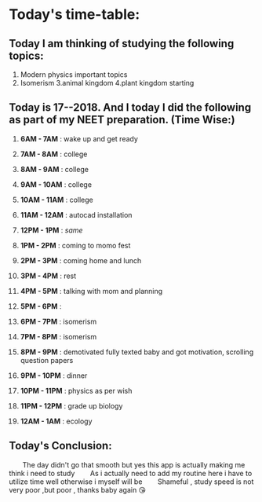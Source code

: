 
# Today's time-table:

## Today I am thinking of studying the following topics:

1. Modern physics important topics
2. Isomerism
3.animal kingdom
4.plant kingdom starting

## Today is 17-\-2018. And I today I did the following as part of my NEET preparation. (Time Wise:)

1. **6AM - 7AM** : wake up and get ready

2. **7AM - 8AM** : college

3. **8AM - 9AM** : college

4. **9AM - 10AM** : college

5. **10AM - 11AM** : college

6. **11AM - 12AM** : autocad installation

7. **12PM - 1PM** : *same*

8. **1PM - 2PM** : coming to momo fest

9. **2PM - 3PM** : coming home and lunch 

10. **3PM - 4PM** : rest

11. **4PM - 5PM** : talking with mom and planning

12. **5PM - 6PM** : 

13. **6PM - 7PM** : isomerism

14. **7PM - 8PM** : isomerism

15. **8PM - 9PM** : demotivated fully texted baby and got motivation, scrolling question papers

16. **9PM - 10PM** : dinner

17. **10PM - 11PM** : physics as per wish

18. **11PM - 12PM** : grade up biology

19. **12AM - 1AM** : ecology


## Today's Conclusion:
        The day didn't go that smooth but yes this app is actually making me think i need to study
        As i actually need to add my routine here i have to utilize time well otherwise i myself will be 
        Shameful , study speed is not very poor ,but poor , thanks baby again 😘
